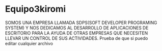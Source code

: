 # Equipo3kiromi
SOMOS UNA EMPRESA LLAMADA SDPS(SOFT DEVELOPER PROGRAMING SYSTEM) Y NOS DEDICAMOS
AL DESARROLLO DE APLICACIONES DE ESCRITORIO PARA LA AYUDA DE OTRAS EMPRESAS QUE 
NECESITEN LLEVAR UN CONTROL DE SUS ACTIVIDADES.
Prueba de que si puedo editar cualquier archivo

